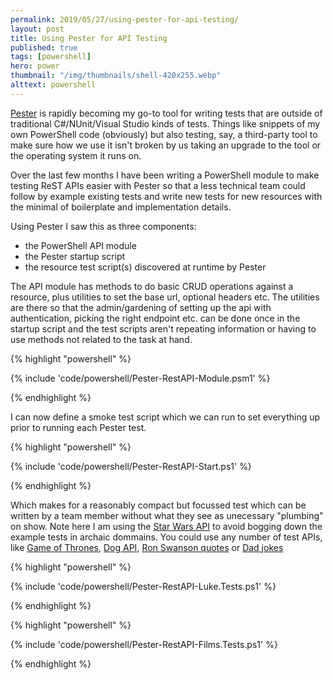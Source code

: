 ```yaml
---
permalink: 2019/05/27/using-pester-for-api-testing/
layout: post
title: Using Pester for API Testing
published: true
tags: [powershell]
hero: power
thumbnail: "/img/thumbnails/shell-420x255.webp"
alttext: powershell
---
```


<a href="https://github.com/pester/Pester">Pester</a> is rapidly becoming my go-to tool for writing tests that
are outside of traditional C#/NUnit/Visual Studio kinds of tests. Things like snippets of my own PowerShell code
(obviously) but also testing, say, a third-party tool to make sure how we use it isn't broken by us taking an
upgrade to the tool or the operating system it runs on.

Over the last few months I have been writing a PowerShell module to make testing ReST APIs easier with Pester
so that a less technical team could follow by example existing tests and write new tests for new resources
with the minimal of boilerplate and implementation details.

Using Pester I saw this as three components:

- the PowerShell API module
- the Pester startup script
- the resource test script(s) discovered at runtime by Pester

The API module has methods to do basic CRUD operations against a resource, plus utilities to set the base
url, optional headers etc. The utilities are there so that the admin/gardening of setting up the api with
authentication, picking the right endpoint etc. can be done once in the startup script and the test scripts
aren't repeating information or having to use methods not related to the task at hand.

{% highlight "powershell" %}

{% include 'code/powershell/Pester-RestAPI-Module.psm1' %}

{% endhighlight %}

I can now define a smoke test script which we can run to set everything up prior to running each Pester test.

{% highlight "powershell" %}

{% include 'code/powershell/Pester-RestAPI-Start.ps1' %}

{% endhighlight %}

Which makes for a reasonably compact but focussed test which can be written by a team member without what they
see as unecessary "plumbing" on show. Note here I am using the <a href="https://swapi.co/">Star Wars API</a> to
avoid bogging down the example tests in archaic dommains. You could use any number of test APIs, like
<a href="https://anapioficeandfire.com/">Game of Thrones</a>, <a href="https://dog.ceo/dog-api/">Dog API</a>,
<a href="http://ron-swanson-quotes.herokuapp.com/v2/quotes">Ron Swanson quotes</a> or
<a href="https://icanhazdadjoke.com/api">Dad jokes</a>

{% highlight "powershell" %}

{% include 'code/powershell/Pester-RestAPI-Luke.Tests.ps1' %}

{% endhighlight %}

{% highlight "powershell" %}

{% include 'code/powershell/Pester-RestAPI-Films.Tests.ps1' %}

{% endhighlight %}
